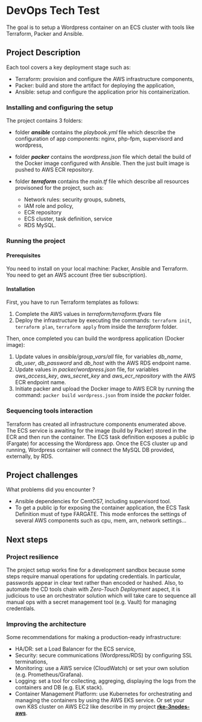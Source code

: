 # DevOps Tech Test

The goal is to setup a Wordpress container on an ECS cluster with tools like Terraform, Packer and Ansible.

## Project Description

Each tool covers a key deployment stage such as:

* Terraform: provision and configure the AWS infrastructure components,
* Packer: build and store the artifact for deploying the application,
* Ansible: setup and configure the application prior his containerization.

### Installing and configuring the setup

The project contains 3 folders:

* folder ***ansible*** contains the *playbook.yml* file which describe the configuration of app components: nginx, php-fpm, supervisord and wordpress,
* folder ***packer*** contains the *wordpress.json* file which detail the build of the Docker image configured with Ansible. Then the just built image is pushed to AWS ECR repository.
* folder ***terraform*** contains the *main.tf* file which describe all resources provisoned for the project, such as:

  * Network rules: security groups, subnets,
  * IAM role and policy,
  * ECR repository
  * ECS cluster, task definition, service
  * RDS MySQL.

### Running the project

#### Prerequisites

You need to install on your local machine: Packer, Ansible and Terraform.
You need to get an AWS account (free tier subscription).

#### Installation

First, you have to run Terraform templates as follows:

1. Complete the AWS values in *terraform/terraform.tfvars* file
2. Deploy the infrastructure by executing the commands: `terraform init`, `terraform plan`, `terraform apply` from inside the *terraform* folder.

Then, once completed you can build the wordpress application (Docker image):

1. Update values in *ansible/group_vars/all* file, for variables *db_name*, *db_user*, *db_password* and *db_host* with the AWS RDS endpoint name.
2. Update values in *packer/wordpress.json* file, for variables *aws_access_key*, *aws_secret_key* and *aws_ecr_repository* with the AWS ECR endpoint name.
3. Initiate packer and upload the Docker image to AWS ECR by running the command: `packer build wordpress.json` from inside the *packer* folder.

### Sequencing tools interaction

Terraform has created all infrastructure components enumerated above. The ECS service is awaiting for the image (build by Packer) stored in the ECR and then run the container. The ECS task definition exposes a public ip (Fargate) for accessing the Wordpress app.
Once the ECS cluster up and running, Wordpress container will connect the MySQL DB provided, externally, by RDS.

## Project challenges

What problems did you encounter ?

* Ansible dependencies for CentOS7, including supervisord tool.
* To get a public ip for exposing the container application, the ECS Task Definition must of type FARGATE. This mode enforces the settings of several AWS components such as cpu, mem, arn, network settings...

## Next steps

### Project resilience

The project setup works fine for a development sandbox because some steps require manual operations for updating credentials. In particular, passwords appear in clear text rather than encoded or hashed. 
Also, to automate the CD tools chain with *Zero-Touch Deployment* aspect, it is judicious to use an orchestrator solution which will take care to sequence all manual ops with a secret management tool (e.g. Vault) for managing credentials.

### Improving the architecture

Some recommendations for making a production-ready infrastructure:

* HA/DR: set a Load Balancer for the ECS service,
* Security: secure communications (Wordpress/RDS) by configuring SSL terminations,
* Monitoring: use a AWS service (CloudWatch) or set your own solution (e.g. Prometheus/Grafana).
* Logging: set a tool for collecting, aggreging, displaying the logs from the containers and DB (e.g. ELK stack). 
* Container Management Platform: use Kubernetes for orchestrating and managing the containers by using the AWS EKS service. Or set your own K8S cluster on AWS EC2 like describe in my project [**rke-3nodes-aws**](https://github.com/cyr-riv/terraform/tree/master/rke-3nodes-aws).